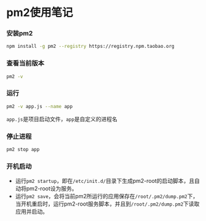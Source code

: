 # pm2使用笔记

### 安装pm2
```bash
npm install -g pm2 --registry https://registry.npm.taobao.org
```

### 查看当前版本
```bash
pm2 -v
```

### 运行
```bash
pm2 -v app.js --name app
```
`app.js`是项目启动文件，`app`是自定义的进程名

### 停止进程
```bash
pm2 stop app
```


### 开机启动
+ 运行`pm2 startup`，即在`/etc/init.d/`目录下生成pm2-root的启动脚本，且自动将pm2-root设为服务。
+ 运行`pm2 save`，会将当前pm2所运行的应用保存在`/root/.pm2/dump.pm2`下，当开机重启时，运行pm2-root服务脚本，并且到`/root/.pm2/dump.pm2`下读取应用并启动。

